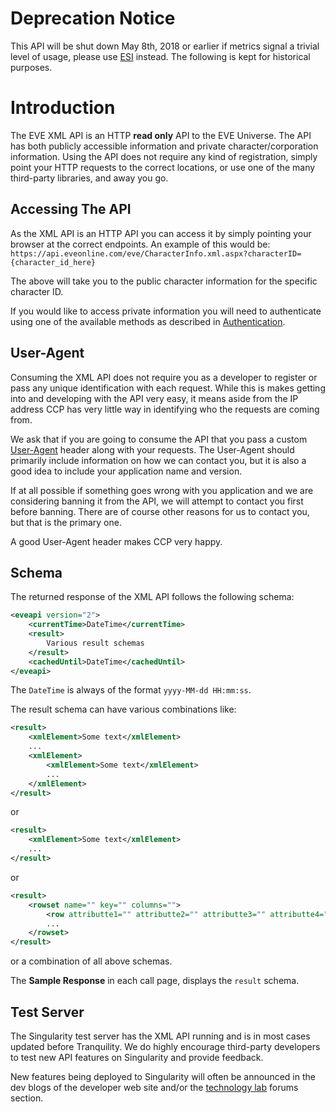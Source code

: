 # Deprecation Notice
This API will be shut down May 8th, 2018 or earlier if metrics signal a trivial level of usage, please use [ESI](../esi/index.md) instead.
The following is kept for historical purposes.

# Introduction
The EVE XML API is an HTTP **read only** API to the EVE Universe. The API has both publicly accessible information and private character/corporation information. Using the API does not require any kind of registration, simply point your HTTP requests to the correct locations, or use one of the many third-party libraries, and away you go.

## Accessing The API
As the XML API is an HTTP API you can access it by simply pointing your browser at the correct endpoints. An example of this would be: `https://api.eveonline.com/eve/CharacterInfo.xml.aspx?characterID={character_id_here}`

The above will take you to the public character information for the specific character ID.

If you would like to access private information you will need to authenticate using one of the available methods as described in [Authentication](authentication.md).

## User-Agent
Consuming the XML API does not require you as a developer to register or pass any unique identification with each request. While this is makes getting into and developing with the API very easy, it means aside from the IP address CCP has very little way in identifying who the requests are coming from.

We ask that if you are going to consume the API that you pass a custom [User-Agent](https://en.wikipedia.org/wiki/User_agent) header along with your requests. The User-Agent should primarily include information on how we can contact you, but it is also a good idea to include your application name and version.

If at all possible if something goes wrong with you application and we are considering banning it from the API, we will attempt to contact you first before banning. There are of course other reasons for us to contact you, but that is the primary one.

A good User-Agent header makes CCP very happy.

## Schema
The returned response of the XML API follows the following schema:
```xml
<eveapi version="2">
    <currentTime>DateTime</currentTime>
    <result>
        Various result schemas
    </result>
    <cachedUntil>DateTime</cachedUntil>
</eveapi>
```
The `DateTime` is always of the format `yyyy-MM-dd HH:mm:ss`.

The result schema can have various combinations like:
```xml
<result>
    <xmlElement>Some text</xmlElement>
    ...
    <xmlElement>
        <xmlElement>Some text</xmlElement>
        ...
    </xmlElement>
</result>
```
or
```xml
<result>
    <xmlElement>Some text</xmlElement>
    ...
</result>
```
or
```xml
<result>
    <rowset name="" key="" columns="">
        <row attributte1="" attributte2="" attributte3="" attributte4=""/>
        ...
    </rowset>
</result>
```
or a combination of all above schemas.

The **Sample Response** in each call page, displays the `result` schema.

## Test Server
The Singularity test server has the XML API running and is in most cases updated before Tranquility. We do highly encourage third-party developers to test new API features on Singularity and provide feedback.

New features being deployed to Singularity will often be announced in the dev blogs of the developer web site and/or the [technology lab](https://forums.eveonline.com/default.aspx?g=topics&f=263) forums section.
